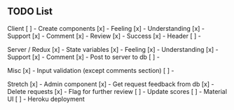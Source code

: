 ## TODO List

Client
[ ] - Create components
    [x] - Feeling
    [x] - Understanding
    [x] - Support
    [x] - Comment
    [x] - Review
    [x] - Success
    [x] - Header
[ ] - 

Server / Redux
[x] - State variables
    [x] - Feeling
    [x] - Understanding
    [x] - Support
    [x] - Comment
[x] - Post to server to db
[ ] - 

Misc
[x] - Input validation (except comments section)
[ ] - 

Stretch
[x] - Admin component
    [x] - Get request feedback from db
    [x] - Delete requests
    [x] - Flag for further review
[ ] - Update scores
[ ] - Material UI
[ ] - Heroku deployment